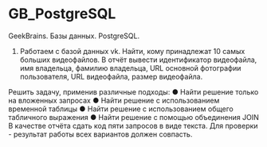 # GB_PostgreSQL
GeekBrains. Базы данных. PostgreSQL.


1. Работаем с базой данных vk. Найти, кому принадлежат 10 самых больших видеофайлов. В
отчёт вывести идентификатор видеофайла, имя владельца, фамилию владельца, URL
основной фотографии пользователя, URL видеофайла, размер видеофайла.

Решить задачу, применив различные подходы:
	● Найти решение только на вложенных запросах
	● Найти решение с использованием временной таблицы
	● Найти решение с использованием общего табличного выражения
	● Найти решение с помощью объединения JOIN
В качестве отчёта сдать код пяти запросов в виде текста. Для проверки - результат работы всех
вариантов должен совпасть.